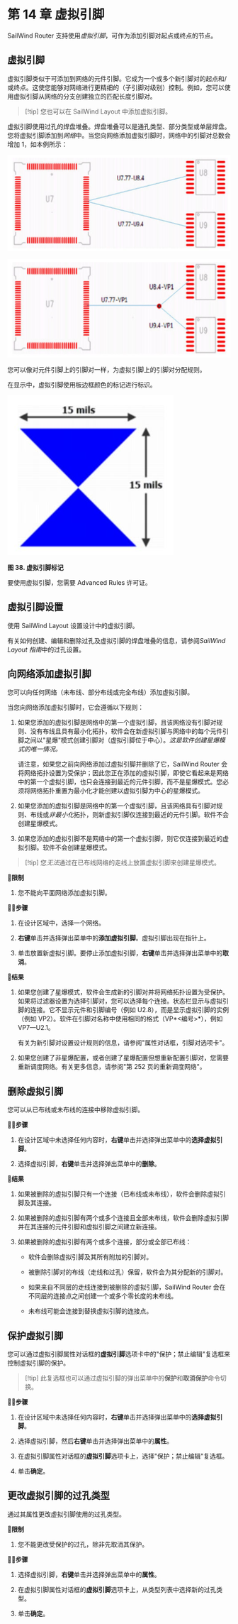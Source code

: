 # 第 14 章 虚拟引脚

SailWind Router 支持使用*虚拟引脚*，可作为添加引脚对起点或终点的节点。

## 虚拟引脚

虚拟引脚类似于可添加到网络的元件引脚。它成为一个或多个新引脚对的起点和/或终点。这使您能够对网络进行更精细的（子引脚对级别）控制。例如，您可以使用虚拟引脚从网络的分支创建独立的匹配长度引脚对。


> [!tip] 您也可以在 SailWind Layout 中添加虚拟引脚。

虚拟引脚使用过孔的焊盘堆叠。焊盘堆叠可以是通孔类型、部分类型或单层焊盘。您将虚拟引脚添加到*网络*中。当您向网络添加虚拟引脚时，网络中的引脚对总数会增加 1，如本例所示：

![](/router/guide/14/_page_1_Figure_2.jpeg)

![](/router/guide/14/_page_1_Figure_4.jpeg)

您可以像对元件引脚上的引脚对一样，为虚拟引脚上的引脚对分配规则。

在显示中，虚拟引脚使用板边框颜色的标记进行标识。

![](/router/guide/14/_page_1_Figure_7.jpeg)

**图 38. 虚拟引脚标记**

要使用虚拟引脚，您需要 Advanced Rules 许可证。

## 虚拟引脚设置

使用 SailWind Layout 设置设计中的虚拟引脚。

有关如何创建、编辑和删除过孔及虚拟引脚的焊盘堆叠的信息，请参阅*SailWind Layout 指南*中的过孔设置。

## 向网络添加虚拟引脚

您可以向任何网络（未布线、部分布线或完全布线）添加虚拟引脚。

当您向网络添加虚拟引脚时，它会遵循以下规则：

1. 如果您添加的虚拟引脚是网络中的第一个虚拟引脚，且该网络没有引脚对规则、没有布线且具有最小化拓扑，软件会在新虚拟引脚与网络中的每个元件引脚之间以"星爆"模式创建引脚对（虚拟引脚位于中心）。*这是软件创建星爆模式的唯一情况。*

   请注意，如果您之前向网络添加过虚拟引脚并删除了它，SailWind Router 会将网络拓扑设置为受保护；因此您正在添加的虚拟引脚，即使它看起来是网络中的第一个虚拟引脚，也只会连接到最近的元件引脚，而不是星爆模式。您必须将网络拓扑重置为最小化才能创建以虚拟引脚为中心的星爆模式。

2. 如果您添加的虚拟引脚是网络中的第一个虚拟引脚，且该网络具有引脚对规则、布线或*非最小化*拓扑，则新虚拟引脚仅连接到最近的元件引脚。软件不会创建星爆模式。

3. 如果您添加的虚拟引脚不是网络中的第一个虚拟引脚，则它仅连接到最近的虚拟引脚。软件不会创建星爆模式。


> [!tip] 您*无法*通过在已布线网络的走线上放置虚拟引脚来创建星爆模式。

🙊**限制**

1. 您不能向平面网络添加虚拟引脚。

🏃‍♂️‍**步骤**

1. 在设计区域中，选择一个网络。

2. **右键**单击并选择弹出菜单中的**添加虚拟引脚**。虚拟引脚出现在指针上。

3. 单击放置新虚拟引脚。要停止添加虚拟引脚，**右键**单击并选择弹出菜单中的**取消**。

👀‍**结果**

1. 如果您创建了星爆模式，软件会生成新的引脚对并将网络拓扑设置为受保护。如果将过滤器设置为选择引脚对，您可以选择每个连接。状态栏显示与虚拟引脚的连接。它不显示元件和引脚编号（例如 U2.8），而是显示虚拟引脚的实例（例如 VP2）。软件在引脚对名称中使用相同的格式（VP*<编号>*），例如 VP7—U2.1。

   有关为新引脚对设置设计规则的信息，请参阅"属性对话框，引脚对选项卡"。

2. 如果您创建了非星爆配置，或者创建了星爆配置但想重新配置引脚对，您需要重新调度网络。有关更多信息，请参阅"第 252 页的重新调度网络"。

## 删除虚拟引脚

您可以从已布线或未布线的连接中移除虚拟引脚。

🏃‍♂️‍**步骤**

1. 在设计区域中未选择任何内容时，**右键**单击并选择弹出菜单中的**选择虚拟引脚**。

2. 选择虚拟引脚，**右键**单击并选择弹出菜单中的**删除**。

👀‍**结果**

1. 如果被删除的虚拟引脚只有一个连接（已布线或未布线），软件会删除虚拟引脚及其连接。

2. 如果被删除的虚拟引脚有两个或多个连接且全部未布线，软件会删除虚拟引脚并在其连接的元件引脚和虚拟引脚之间建立新连接。

3. 如果被删除的虚拟引脚有两个或多个连接，部分或全部已布线：

   - 软件会删除虚拟引脚及其所有附加的引脚对。

   - 被删除引脚对的布线（走线和过孔）保留，软件会为其分配新的引脚对。

   - 如果来自不同层的走线连接到被删除的虚拟引脚，SailWind Router 会在不同层的连接点之间创建一个或多个零长度的未布线。

   - 未布线可能会连接到替换虚拟引脚的连接点。

## 保护虚拟引脚

您可以通过虚拟引脚属性对话框的**虚拟引脚**选项卡中的"保护；禁止编辑"复选框来控制虚拟引脚的保护。


> [!tip] 此复选框也可以通过虚拟引脚的弹出菜单中的**保护**和**取消保护**命令切换。

🏃‍♂️‍**步骤**

1. 在设计区域中未选择任何内容时，**右键**单击并选择弹出菜单中的**选择虚拟引脚**。

2. 选择虚拟引脚，然后**右键**单击并选择弹出菜单中的**属性**。

3. 在虚拟引脚属性对话框的**虚拟引脚**选项卡上，选择"保护；禁止编辑"复选框。

4. 单击**确定**。

## 更改虚拟引脚的过孔类型

通过其属性更改虚拟引脚使用的过孔类型。

🙊**限制**

1. 您不能更改受保护的过孔，除非先取消其保护。

🏃‍♂️‍**步骤**

1. 选择虚拟引脚，**右键**单击并选择弹出菜单中的**属性**。

2. 在虚拟引脚属性对话框的**虚拟引脚**选项卡上，从类型列表中选择新的过孔类型。

3. 单击**确定**。